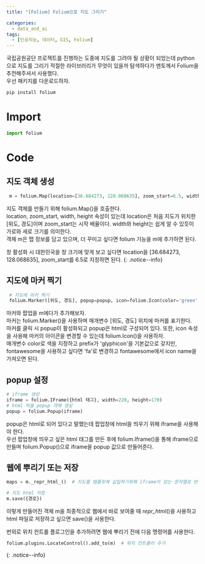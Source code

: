 ```yaml
---
title: "[Folium] Folium으로 지도 그리기"

categories:
  - data_and_ai
tags:
  - [인공지능, 데이터, GIS, Folium]
---
```


국립공원공단 프로젝트를 진행하는 도중에 지도를 그려야 될 상황이 되었는데 python으로 지도를 그리기 적절한 라이브러리가 무엇이 있을까 탐색하다가 멘토께서 Folium을 추천해주셔서 사용했다.<br>
우선 패키지를 다운로드하자.<br>

```bash
pip install folium
```

# Import
```python
import folium
```

# Code

## 지도 객체 생성
```python
 m = folium.Map(location=[36.684273, 128.068635], zoom_start=6.5, width="100%", height="100%")  # 기본이 되는 지도 정보 가져오기
```

지도 객체를 만들기 위해 folium.Map()을 호출한다.<br>
location, zoom_start, width, height 속성이 있는데 location은 처음 지도가 위치한 [위도, 경도]이며 zoom_start는 시작 배율이다. width와 height는 쉽게 알 수 있듯이 가로와 세로 크기를 의미한다.<br>
객체 m은 맵 정보를 담고 있으며, 더 꾸미고 싶다면 folium 기능을 m에 추가하면 된다.<br>

창 활성화 시 대한민국을 창 크기에 맞게 보고 싶다면 location을 [36.684273, 128.068635], zoom_start를 6.5로 지정하면 된다.
{: .notice--info}


## 지도에 마커 찍기
```python
 # 지도에 마커 찍기
 folium.Marker([위도, 경도], popup=popup, icon=folium.Icon(color='green', icon='fa-tree', prefix='fa')).add_to(m)
```

마커와 팝업을 m에다가 추가해보자.<br>
마커는 folium.Marker()을 사용하며 매개변수 [위도, 경도] 위치에 마커를 표기한다.<br>
마커를 클릭 시 popup이 활성화되고 popup은 html로 구성되어 있다. 또한, icon 속성을 사용해 마커의 아이콘을 변경할 수 있는데 folium.Icon()을 사용하자.<br>
매개변수 color로 색을 지정하고 prefix가 'glyphicon'을 기본값으로 갖지만, fontawesome을 사용하고 싶다면 'fa'로 변경하고 fontawesome에서 icon name을 가져오면 된다.<br>

## popup 설정
```python
# iframe 생성
iframe = folium.IFrame({html 태그}, width=220, height=170)
# html 띄울 popup 객체 생성
popup = folium.Popup(iframe)
```

popup은 html로 되어 있다고 말했는데 팝업창에 html을 띄우기 위해 iframe을 사용해야 한다.<br>
우선 팝업창에 띄우고 싶은 html 태그를 만든 후에 folium.Iframe()을 통해 iframe으로 만들며 folium.Popup()으로 iframe을 popup 값으로 만들어준다.<br>

## 웹에 뿌리기 또는 저장
```python
maps = m._repr_html_()  # 지도를 템플릿에 삽입하기위해 iframe이 있는 문자열로 반환 (folium)

# 지도 html 저장
m.save({경로})
```

이렇게 만들어진 객체 m을 최종적으로 웹에서 바로 보여줄 때 _repr_html_()을 사용하고 html 파일로 저장하고 싶으면 save()을 사용한다.<br>

번외로 위치 컨트롤 플로그인을 추가하려면 웹에 뿌리기 전에 다음 명령어를 사용한다.<br>
```python
folium.plugins.LocateControl().add_to(m)  # 위치 컨트롤러 추가
```
{: .notice--info}